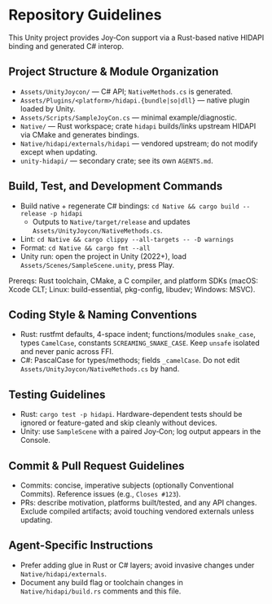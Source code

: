 # Repository Guidelines

This Unity project provides Joy‑Con support via a Rust-based native HIDAPI binding and generated C# interop.

## Project Structure & Module Organization
- `Assets/UnityJoycon/` — C# API; `NativeMethods.cs` is generated.
- `Assets/Plugins/<platform>/hidapi.{bundle|so|dll}` — native plugin loaded by Unity.
- `Assets/Scripts/SampleJoyCon.cs` — minimal example/diagnostic.
- `Native/` — Rust workspace; crate `hidapi` builds/links upstream HIDAPI via CMake and generates bindings.
- `Native/hidapi/externals/hidapi` — vendored upstream; do not modify except when updating.
- `unity-hidapi/` — secondary crate; see its own `AGENTS.md`.

## Build, Test, and Development Commands
- Build native + regenerate C# bindings: `cd Native && cargo build --release -p hidapi`
  - Outputs to `Native/target/release` and updates `Assets/UnityJoycon/NativeMethods.cs`.
- Lint: `cd Native && cargo clippy --all-targets -- -D warnings`
- Format: `cd Native && cargo fmt --all`
- Unity run: open the project in Unity (2022+), load `Assets/Scenes/SampleScene.unity`, press Play.

Prereqs: Rust toolchain, CMake, a C compiler, and platform SDKs (macOS: Xcode CLT; Linux: build-essential, pkg-config, libudev; Windows: MSVC).

## Coding Style & Naming Conventions
- Rust: rustfmt defaults, 4-space indent; functions/modules `snake_case`, types `CamelCase`, constants `SCREAMING_SNAKE_CASE`. Keep `unsafe` isolated and never panic across FFI.
- C#: PascalCase for types/methods; fields `_camelCase`. Do not edit `Assets/UnityJoycon/NativeMethods.cs` by hand.

## Testing Guidelines
- Rust: `cargo test -p hidapi`. Hardware-dependent tests should be ignored or feature-gated and skip cleanly without devices.
- Unity: use `SampleScene` with a paired Joy‑Con; log output appears in the Console.

## Commit & Pull Request Guidelines
- Commits: concise, imperative subjects (optionally Conventional Commits). Reference issues (e.g., `Closes #123`).
- PRs: describe motivation, platforms built/tested, and any API changes. Exclude compiled artifacts; avoid touching vendored externals unless updating.

## Agent-Specific Instructions
- Prefer adding glue in Rust or C# layers; avoid invasive changes under `Native/hidapi/externals`.
- Document any build flag or toolchain changes in `Native/hidapi/build.rs` comments and this file.

